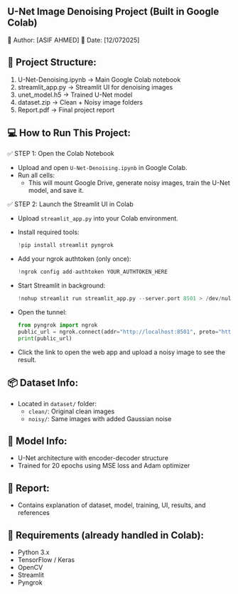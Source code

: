 U-Net Image Denoising Project (Built in Google Colab)
-------------------------------------------------------

👤 Author: [ASIF AHMED]
📅 Date: [12/072025]

📁 Project Structure:
---------------------
1. U-Net-Denoising.ipynb       → Main Google Colab notebook
2. streamlit_app.py            → Streamlit UI for denoising images
3. unet_model.h5               → Trained U-Net model
4. dataset.zip                 → Clean + Noisy image folders
5. Report.pdf                  → Final project report

💻 How to Run This Project:
---------------------------

✅ STEP 1: Open the Colab Notebook
- Upload and open `U-Net-Denoising.ipynb` in Google Colab.
- Run all cells:
    - This will mount Google Drive, generate noisy images, train the U-Net model, and save it.

✅ STEP 2: Launch the Streamlit UI in Colab
- Upload `streamlit_app.py` into your Colab environment.
- Install required tools:
    ```python
    !pip install streamlit pyngrok
    ```

- Add your ngrok authtoken (only once):
    ```python
    !ngrok config add-authtoken YOUR_AUTHTOKEN_HERE
    ```

- Start Streamlit in background:
    ```python
    !nohup streamlit run streamlit_app.py --server.port 8501 > /dev/null 2>&1 &
    ```

- Open the tunnel:
    ```python
    from pyngrok import ngrok
    public_url = ngrok.connect(addr="http://localhost:8501", proto="http")
    print(public_url)
    ```

- Click the link to open the web app and upload a noisy image to see the result.

📦 Dataset Info:
----------------
- Located in `dataset/` folder:
    - `clean/`: Original clean images
    - `noisy/`: Same images with added Gaussian noise

🧠 Model Info:
--------------
- U-Net architecture with encoder-decoder structure
- Trained for 20 epochs using MSE loss and Adam optimizer

📄 Report:
----------
- Contains explanation of dataset, model, training, UI, results, and references

📌 Requirements (already handled in Colab):
------------------------------------------
- Python 3.x
- TensorFlow / Keras
- OpenCV
- Streamlit
- Pyngrok
